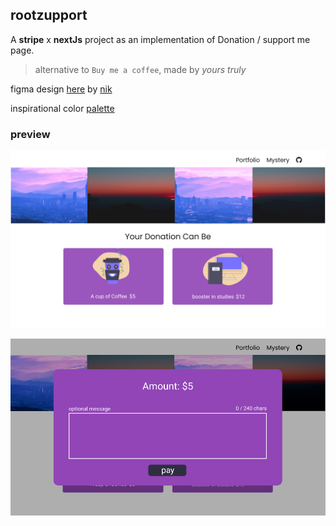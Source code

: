 ## rootzupport

A **stripe** x **nextJs** project as an implementation of Donation / support me page.

>   alternative to `Buy me a coffee`, made by *yours truly*

figma design [here](https://www.figma.com/file/We5Rw9527qZNjQVqh2va1G/rootzupport?node-id=0%3A1) by [nik](https://www.twitter.com/iamn1khil)

inspirational color [palette](https://colorhunt.co/palette/4c3f919145b6b958a5ff5677) 

### preview

![img-1](desktop.png)

![img-2](desktop_modal_active.png)

